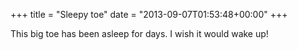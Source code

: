 +++
title = "Sleepy toe"
date = "2013-09-07T01:53:48+00:00"
+++

This big toe has been asleep for days. I wish it would wake up!
			